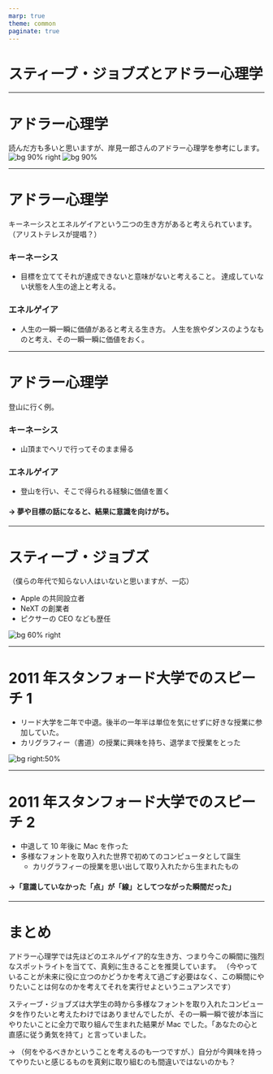 ```yaml
---
marp: true
theme: common
paginate: true
---
```


# スティーブ・ジョブズとアドラー心理学

<!--
class: title
-->

---

# アドラー心理学

読んだ方も多いと思いますが、岸見一郎さんのアドラー心理学を参考にします。
![bg 90% right](https://www.diamond.co.jp/images/book/9/9784478025819.jpg)
![bg 90%](https://www.diamond.co.jp/images/book/9/9784478066119.jpg)

<!--
class: noclass
-->

---

# アドラー心理学

キーネーシスとエネルゲイアという二つの生き方があると考えられています。
（アリストテレスが提唱？）

### キーネーシス

- 目標を立ててそれが達成できないと意味がないと考えること。
  達成していない状態を人生の途上と考える。

### エネルゲイア

- 人生の一瞬一瞬に価値があると考える生き方。
  人生を旅やダンスのようなものと考え、その一瞬一瞬に価値をおく。

<!--
class: noclass
-->

---

# アドラー心理学

登山に行く例。

### キーネーシス

- 山頂までヘリで行ってそのまま帰る

### エネルゲイア

- 登山を行い、そこで得られる経験に価値を置く

#### **→ 夢や目標の話になると、結果に意識を向けがち。**

<!--
class: noclass
-->

---

# スティーブ・ジョブズ

（僕らの年代で知らない人はいないと思いますが、一応）

- Apple の共同設立者
- NeXT の創業者
- ピクサーの CEO なども歴任

![bg 60% right](https://d28hgpri8am2if.cloudfront.net/book_images/onix/cvr9781501127625/steve-jobs-9781501127625_lg.jpg)

<!--
_footer: https://ja.wikipedia.org/wiki/%E3%82%B9%E3%83%86%E3%82%A3%E3%83%BC%E3%83%96%E3%83%BB%E3%82%B8%E3%83%A7%E3%83%96%E3%82%BA\n https://www.simonandschuster.com/books/Steve-Jobs/Walter-Isaacson/9781501127625
-->

---

# 2011 年スタンフォード大学でのスピーチ 1

- リード大学を二年で中退。後半の一年半は単位を気にせずに好きな授業に参加していた。
- カリグラフィー（書道）の授業に興味を持ち、退学まで授業をとった

![bg right:50%](https://assets.st-note.com/production/uploads/images/12291794/rectangle_large_type_2_10f85910c17c499c7ab533e1cdff18b2.jpeg?width=800)

<!--
_footer: https://www.youtube.com/watch?v=VyzqHFdzBKg
-->

---

# 2011 年スタンフォード大学でのスピーチ 2

- 中退して 10 年後に Mac を作った
- 多様なフォントを取り入れた世界で初めてのコンピュータとして誕生
  - カリグラフィーの授業を思い出して取り入れたから生まれたもの

#### **→「意識していなかった「点」が「線」としてつながった瞬間だった」**

---

# まとめ

アドラー心理学では先ほどのエネルゲイア的な生き方、つまり今この瞬間に強烈なスポットライトを当てて、真剣に生きることを推奨しています。
（今やっていることが未来に役に立つのかどうかを考えて過ごす必要はなく、この瞬間にやりたいことは何なのかを考えてそれを実行せよというニュアンスです）

スティーブ・ジョブズは大学生の時から多様なフォントを取り入れたコンピュータを作りたいと考えたわけではありませんでしたが、その一瞬一瞬で彼が本当にやりたいことに全力で取り組んで生まれた結果が Mac でした。「あなたの心と直感に従う勇気を持て」と言っていました。

→ （何をやるべきかということを考えるのも一つですが、）自分が今興味を持ってやりたいと感じるものを真剣に取り組むのも間違いではないのかも？
